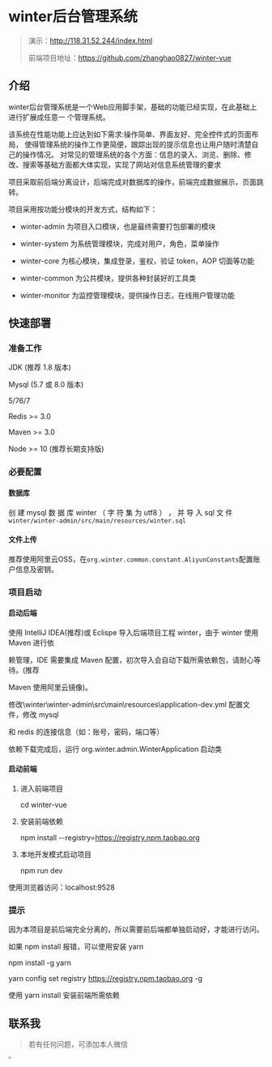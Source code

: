 # winter后台管理系统

>演示：http://118.31.52.244/index.html
>
>前端项目地址：https://github.com/zhanghao0827/winter-vue

## 介绍

winter后台管理系统是一个Web应用脚手架，基础的功能已经实现，在此基础上进行扩展成任意一 个管理系统。 

该系统在性能功能上应达到如下需求:操作简单、界面友好、完全控件式的页面布局， 使得管理系统的操作工作更简便，跟踪出现的提示信息也让用户随时清楚自己的操作情况。 对常见的管理系统的各个方面：信息的录入、浏览、删除、修改、搜索等基础方面都大体实现，实现了网站对信息系统管理的要求

项目采取前后端分离设计，后端完成对数据库的操作，前端完成数据展示，页面跳转。 

项目采用按功能分模块的开发方式，结构如下： 

- winter-admin 为项目入口模块，也是最终需要打包部署的模块 

- winter-system 为系统管理模块，完成对用户，角色，菜单操作 

- winter-core 为核心模块，集成登录，鉴权，验证 token，AOP 切面等功能 

- winter-common 为公共模块，提供各种封装好的工具类 

- winter-monitor 为监控管理模块，提供操作日志，在线用户管理功能



## 快速部署

### 准备工作 

JDK (推荐 1.8 版本) 

Mysql (5.7 或 8.0 版本) 

5/76/7 

Redis >= 3.0 

Maven >= 3.0 

Node >= 10 (推荐长期支持版) 

### 必要配置 

#### 数据库

创 建 mysql 数 据 库 winter （ 字 符 集 为 utf8 ） ， 并 导 入 sql 文 件 `winter/winter-admin/src/main/resources/winter.sql` 

#### 文件上传

推荐使用阿里云OSS，在`org.winter.common.constant.AliyunConstants`配置账户信息及密钥。



### 项目启动 

#### 启动后端 

使用 IntelliJ IDEA(推荐)或 Eclispe 导入后端项目工程 winter，由于 winter 使用 Maven 进行依 

赖管理，IDE 需要集成 Maven 配置，初次导入会自动下载所需依赖包，请耐心等待。(推荐 

Maven 使用阿里云镜像)。 

修改\winter\winter-admin\src\main\resources\application-dev.yml 配置文件，修改 mysql 

和 redis 的连接信息（如：账号，密码，端口等） 

依赖下载完成后，运行 org.winter.admin.WinterApplication 启动类 



#### 启动前端 

1. 进入前端项目 

   cd winter-vue 

2. 安装前端依赖 

   npm install --registry=https://registry.npm.taobao.org 

3. 本地开发模式启动项目 

   npm run dev 

使用浏览器访问：localhost:9528 



### 提示

因为本项目是前后端完全分离的，所以需要前后端都单独启动好，才能进行访问。 

如果 npm install 报错，可以使用安装 yarn 

npm install -g yarn 

yarn config set registry https://registry.npm.taobao.org -g 

使用 yarn install 安装前端所需依赖



## 联系我

>若有任何问题，可添加本人微信

<img src="https://zhang-hao.oss-cn-beijing.aliyuncs.com/wechat.JPG" style="zoom: 33%;" />

